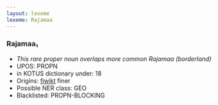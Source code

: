 ```yaml
---
layout: lexeme
lexeme: Rajamaa
---
```


###  Rajamaa₁

* _This rare proper noun overlaps more common *Rajamaa* (borderland)_
* UPOS:  PROPN
* in KOTUS dictionary under:  18
* Origins: [fiwikt](https://fi.wiktionary.org/wiki/Rajamaa) finer 
* Possible NER class:  GEO
* Blacklisted:  PROPN-BLOCKING

